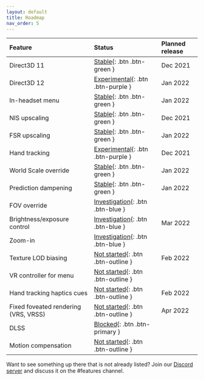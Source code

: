 ```yaml
---
layout: default
title: Roadmap
nav_order: 5
---
```


| Feature                              | Status                                 | Planned release |
|:-------------------------------------|:---------------------------------------|:----------------|
| Direct3D 11                          | [Stable](){: .btn .btn-green }         | Dec 2021        |
| Direct3D 12                          | [Experimental](){: .btn .btn-purple }  | Jan 2022        |
| In-headset menu                      | [Stable](){: .btn .btn-green }         | Jan 2022        |
| NIS upscaling                        | [Stable](){: .btn .btn-green }         | Dec 2021        |
| FSR upscaling                        | [Stable](){: .btn .btn-green }         | Jan 2022        |
| Hand tracking                        | [Experimental](){: .btn .btn-purple }  | Dec 2021        |
| World Scale override                 | [Stable](){: .btn .btn-green }         | Jan 2022        |
| Prediction dampening                 | [Stable](){: .btn .btn-green }         | Jan 2022        |
| FOV override                         | [Investigation](){: .btn .btn-blue }   |                 |
| Brightness/exposure control          | [Investigation](){: .btn .btn-blue }   | Mar 2022        |
| Zoom-in                              | [Investigation](){: .btn .btn-blue }   |                 |
| Texture LOD biasing                  | [Not started](){: .btn .btn-outline }  | Feb 2022        |
| VR controller for menu               | [Not started](){: .btn .btn-outline }  |                 |
| Hand tracking haptics cues           | [Not started](){: .btn .btn-outline }  | Feb 2022        |
| Fixed foveated rendering (VRS, VRSS) | [Not started](){: .btn .btn-outline }  | Apr 2022        |
| DLSS                                 | [Blocked](){: .btn .btn-primary }      |                 |
| Motion compensation                  | [Not started](){: .btn .btn-outline }  |                 |

Want to see something up there that is not already listed? Join our [Discord server](https://discord.gg/WXFshwMnke) and discuss it on the #features channel.
